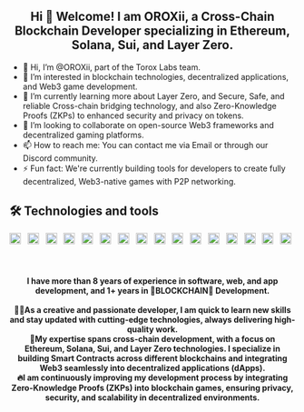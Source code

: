 <h2 align = "center">
Hi 👋 Welcome! I am OROXii, a Cross-Chain Blockchain Developer specializing in Ethereum, Solana, Sui, and Layer Zero.
</h2>

- 👋 Hi, I’m @OROXii, part of the Torox Labs team.
- 👀 I’m interested in blockchain technologies, decentralized applications, and Web3 game development.
- 🌱 I’m currently learning more about Layer Zero, and Secure, Safe, and reliable Cross-chain bridging technology, and also Zero-Knowledge Proofs (ZKPs) to enhanced security and privacy on tokens.
- 💞️ I’m looking to collaborate on open-source Web3 frameworks and decentralized gaming platforms.
- 📫 How to reach me: You can contact me via Email or through our Discord community.
- ⚡ Fun fact: We're currently building tools for developers to create fully decentralized, Web3-native games with P2P networking.

## 🛠  Technologies and tools
<span><img src="https://img.shields.io/badge/Rust-282C34?logo=Rust&logoColor=fff" alt="Rust logo" title="Rust" height="20" />
&nbsp;
<img src="https://img.shields.io/badge/Solidity-282C34?logo=Solidity&logoColor=ddd" alt="Solidity logo" title="Solidity" height="20" />
&nbsp;
<img src="https://img.shields.io/badge/JavaScript-282C34?logo=javascript&logoColor=F7DF1E" alt="JavaScript logo" title="JavaScript" height="20" /></span>
&nbsp;
<img src="https://img.shields.io/badge/TypeScript-282C34?logo=typescript&logoColor=3178C6" alt="TypeScript logo" title="TypeScript" height="20" />
&nbsp;
<img src="https://img.shields.io/badge/React-282C34?logo=React&logoColor=61DBFB" alt="React logo" title="React" height="20" />
&nbsp;
<img src="https://img.shields.io/badge/Vue.js-282C34?logo=Vue.js&logoColor=41B883" alt="Vue.js logo" title="Vue.js" height="20" />
&nbsp;
<img src="https://img.shields.io/badge/Nuxt.js-282C34?logo=Nuxt.js&logoColor=41B883" alt="Nuxt.js logo" title="Nuxt.js" height="20" />
&nbsp;
<img src="https://img.shields.io/badge/HTML5-282C34?logo=html5&logoColor=E34F26" alt="HTML5 logo" title="HTML5" height="20" />
&nbsp;
<img src="https://img.shields.io/badge/CSS3-282C34?logo=css3&logoColor=1572B6" alt="CSS3 logo" title="CSS3" height="20" />
&nbsp;
<img src="https://img.shields.io/badge/Sass-282C34?logo=Sass&logoColor=F5517F" alt="Sass logo" title="Sass" height="20" />
&nbsp;
<img src="https://img.shields.io/badge/React Native-282C34?logo=react&logoColor=61DAFB" alt="React Native logo" title="React Native" height="20" />
&nbsp;
<img src="https://img.shields.io/badge/Redux-282C34?logo=redux&logoColor=764ABC" alt="Redux logo" title="Redux" height="20" />
&nbsp;
<img src="https://img.shields.io/badge/git-282C34?logo=git&logoColor=F05032" alt="git logo" title="git" height="20" />
&nbsp;
<img src="https://img.shields.io/badge/VS%20Code-282C34?logo=visual-studio-code&logoColor=007ACC" alt="Visual Studio Code logo" title="Visual Studio Code" height="20" />
&nbsp;
<img src="https://img.shields.io/badge/docker-282C34?logo=Docker&logoColor=007ACC" alt="Docker logo" title="Docker" height="20" />
&nbsp;
<img src="https://img.shields.io/badge/firebase-282C34?logo=firebase&logoColor=FFCB2B" alt="firebase logo" title="firebase" height="20" />
&nbsp;
<br /><br />


<h4 align="center">
I have more than 8 years of experience in software, web, and app development, and 1+ years in 🔗<b>BLOCKCHAIN</b>🔗 Development. 
<br /><br />
👨‍💻As a creative and passionate developer, I am quick to learn new skills and stay updated with cutting-edge technologies, always delivering high-quality work.
</br>
💪My expertise spans cross-chain development, with a focus on Ethereum, Solana, Sui, and Layer Zero technologies. I specialize in building Smart Contracts across different blockchains and integrating Web3 seamlessly into decentralized applications (dApps).
<br />
🔥I am continuously improving my development process by integrating Zero-Knowledge Proofs (ZKPs) into blockchain games, ensuring privacy, security, and scalability in decentralized environments.
</h4>
<br />
